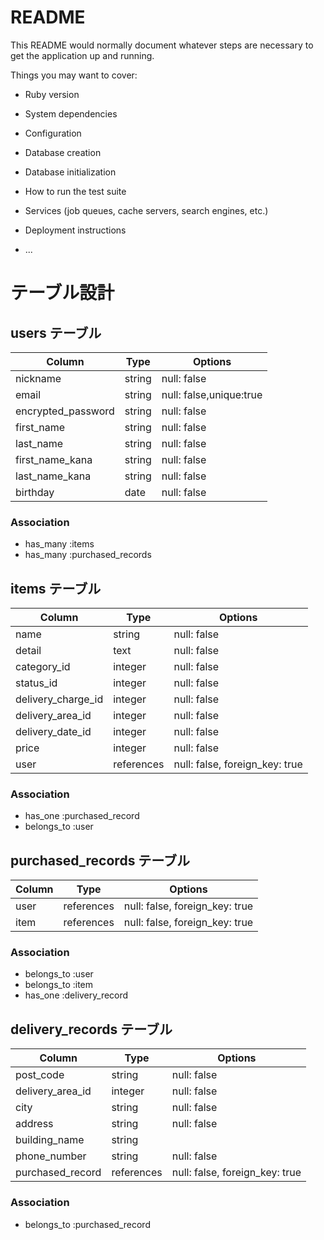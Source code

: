 # README

This README would normally document whatever steps are necessary to get the
application up and running.

Things you may want to cover:

* Ruby version

* System dependencies

* Configuration

* Database creation

* Database initialization

* How to run the test suite

* Services (job queues, cache servers, search engines, etc.)

* Deployment instructions

* ...

# テーブル設計

## users テーブル

| Column             | Type   | Options                 |
| ------------------ | ------ | ----------------------- |
| nickname           | string | null: false             |
| email              | string | null: false,unique:true |
| encrypted_password | string | null: false             |
| first_name         | string | null: false             |
| last_name          | string | null: false             |
| first_name_kana    | string | null: false             |
| last_name_kana     | string | null: false             |
| birthday           | date   | null: false             |

### Association

- has_many :items
- has_many :purchased_records

## items テーブル

| Column              | Type        | Options                        |
| ------------------- | ----------- | ------------------------------ |
| name                | string      | null: false                    |
| detail              | text        | null: false                    |
| category_id         | integer     | null: false                    |
| status_id           | integer     | null: false                    |
| delivery_charge_id  | integer     | null: false                    |
| delivery_area_id    | integer     | null: false                    |
| delivery_date_id    | integer     | null: false                    |
| price               | integer     | null: false                    |
| user                | references  | null: false, foreign_key: true |

### Association

- has_one :purchased_record
- belongs_to :user

## purchased_records テーブル

| Column            | Type       | Options                        |
| ----------------- | ---------- | ------------------------------ |
| user              | references | null: false, foreign_key: true |
| item              | references | null: false, foreign_key: true |

### Association

- belongs_to :user
- belongs_to :item
- has_one :delivery_record

## delivery_records テーブル

| Column            | Type       | Options                        |
| ----------------- | ---------- | ------------------------------ |
| post_code         | string     | null: false                    |
| delivery_area_id  | integer    | null: false                    |
| city              | string     | null: false                    |
| address           | string     | null: false                    |
| building_name     | string     |                                |
| phone_number      | string     | null: false                    |
| purchased_record  | references | null: false, foreign_key: true |


### Association

- belongs_to :purchased_record


